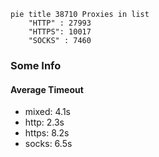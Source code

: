 
```mermaid
pie title 38710 Proxies in list
    "HTTP" : 27993
    "HTTPS": 10017
    "SOCKS" : 7460
```

### Some Info
#### Average Timeout

- mixed: 4.1s
- http: 2.3s
- https: 8.2s
- socks: 6.5s